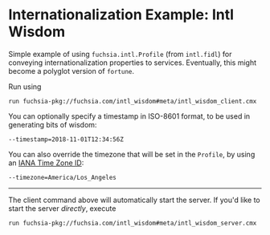 # Internationalization Example: Intl Wisdom

Simple example of using `fuchsia.intl.Profile` (from `intl.fidl`) for conveying
internationalization properties to services. Eventually, this might become a
polyglot version of `fortune`.

Run using

```
run fuchsia-pkg://fuchsia.com/intl_wisdom#meta/intl_wisdom_client.cmx
```

You can optionally specify a timestamp in ISO-8601 format, to be used in
generating bits of wisdom:

```
--timestamp=2018-11-01T12:34:56Z
```

You can also override the timezone that will be set in the `Profile`, by using
an
[IANA Time Zone ID](http://en.wikipedia.org/wiki/List_of_tz_database_time_zones#List):

```
--timezone=America/Los_Angeles
```

----

The client command above will automatically start the server. If you'd like to
start the server _directly_, execute

```
run fuchsia-pkg://fuchsia.com/intl_wisdom#meta/intl_wisdom_server.cmx
```

